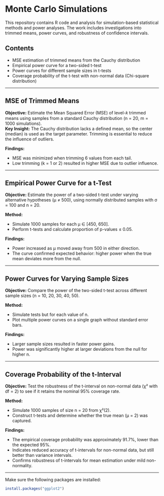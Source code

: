 # Monte Carlo Simulations

This repository contains R code and analysis for simulation-based statistical methods and power analyses. The work includes investigations into trimmed means, power curves, and robustness of confidence intervals.

## Contents

- MSE estimation of trimmed means from the Cauchy distribution  
- Empirical power curve for a two-sided t-test  
- Power curves for different sample sizes in t-tests  
- Coverage probability of the t-test with non-normal data (Chi-square distribution)

---

## MSE of Trimmed Means

**Objective:** Estimate the Mean Squared Error (MSE) of level-𝑘 trimmed means using samples from a standard Cauchy distribution (n = 20, m = 1000 simulations).  
**Key Insight:** The Cauchy distribution lacks a defined mean, so the center (median) is used as the target parameter. Trimming is essential to reduce the influence of outliers.

**Findings:**
- MSE was minimized when trimming 6 values from each tail.
- Low trimming (k = 1 or 2) resulted in higher MSE due to outlier influence.

---

## Empirical Power Curve for a t-Test

**Objective:** Estimate the power of a two-sided t-test under varying alternative hypotheses (µ ≠ 500), using normally distributed samples with σ = 100 and n = 20.

**Method:**
- Simulate 1000 samples for each µ ∈ [450, 650].
- Perform t-tests and calculate proportion of p-values ≤ 0.05.

**Findings:**
- Power increased as µ moved away from 500 in either direction.
- The curve confirmed expected behavior: higher power when the true mean deviates more from the null.

---

## Power Curves for Varying Sample Sizes

**Objective:** Compare the power of the two-sided t-test across different sample sizes (n = 10, 20, 30, 40, 50).

**Method:**
- Simulate tests but for each value of n.
- Plot multiple power curves on a single graph without standard error bars.

**Findings:**
- Larger sample sizes resulted in faster power gains.
- Power was significantly higher at larger deviations from the null for higher n.

---

## Coverage Probability of the t-Interval

**Objective:** Test the robustness of the t-interval on non-normal data (χ² with df = 2) to see if it retains the nominal 95% coverage rate.

**Method:**
- Simulate 1000 samples of size n = 20 from χ²(2).
- Construct t-tests and determine whether the true mean (µ = 2) was captured.

**Findings:**
- The empirical coverage probability was approximately 91.7%, lower than the expected 95%.
- Indicates reduced accuracy of t-intervals for non-normal data, but still better than variance intervals.
- Confirms robustness of t-intervals for mean estimation under mild non-normality.

---

Make sure the following packages are installed:
```R
install.packages("ggplot2")
